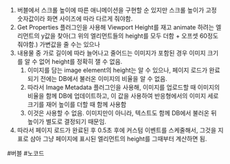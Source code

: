 1. 버블에서 스크롤 높이에 따른 애니메이션을 구현할 순 있지만 스크롤 높이가 고정 숫자값이라 화면 사이즈에 따라 다르게 줘야함.
2. Get Properties 플러그인을 사용해 Viewport Height를 재고 animate 하려는 엘리먼트의 y값을 찾아(그 위의 엘리먼트들의 height를 모두 더함 + 오프셋 60정도 줘야함.) 가변값을 줄 수는 있으나
3. 내용물 중 가로 길이에 따라 늘어나고 줄어드는 이미지가 포함된 경우 이미지 크기를 알 수 없어 height를 정확히 잴 수 없음.
	1. 이미지를 담는 image element의 height는 알 수 있으나, 페이지 로드가 완료되기 전에는 DB에서 불러온 이미지의 비율을 알 수 없음.
	2. 따라서 Image Metadata 플러그인을 사용해, 이미지를 업로드할 때 이미지의 비율을 함께 DB에 업데이트하고, 이 값을 사용하여 반응형에서의 이미지 세로 크기를 재어 높이를 더할 때 함께 사용함
	3. 이것은 사용할 수 없음. 이미지만이 아니라, 텍스트도 함께 DB에서 불러온 뒤 높이가 별도로 결정되기 때문임.
4. 따라서 페이지 로드가 완료된 후 0.5초 후에 커스텀 이벤트를 스케줄해서, 그것을 지표로 삼아 그냥 페이지에 표시된 엘리먼트의 height를 그때부터 계산하면 됨.

#버블 #노코드